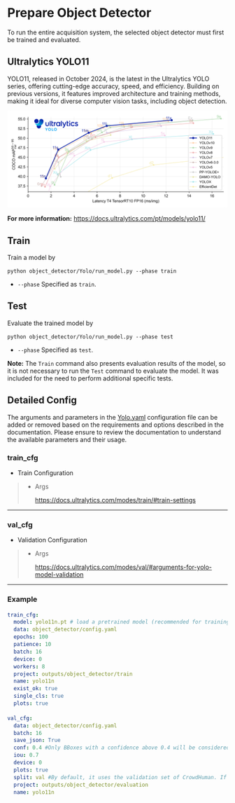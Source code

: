 # Prepare Object Detector
To run the entire acquisition system, the selected object detector must first be trained and evaluated.

## Ultralytics YOLO11
YOLO11, released in October 2024, is the latest in the Ultralytics YOLO series, offering cutting-edge accuracy, speed, and efficiency. Building on previous versions, it features improved architecture and training methods, making it ideal for diverse computer vision tasks, including object detection.

<div align="center"><img src="../assets/performance-comparison.png" width=1000 alt="yolo11"/></div>

**For more information:** https://docs.ultralytics.com/pt/models/yolo11/


## Train
Train a model by
  ```
  python object_detector/Yolo/run_model.py --phase train
  ```
- `--phase` Specified as `train`.

## Test
Evaluate the trained model by
  ```
  python object_detector/Yolo/run_model.py --phase test
  ```
- `--phase` Specified as `test`.

**Note:**
The `Train` command also presents evaluation results of the model, so it is not necessary to run the `Test` command to evaluate the model. It was included for the need to perform additional specific tests.


## Detailed Config
The arguments and parameters in the [Yolo.yaml](../object_detector/Yolo/Yolo.yaml) configuration file can be added or removed based on the requirements and options described in the documentation. Please ensure to review the documentation to understand the available parameters and their usage.

### train_cfg
* Train Configuration
>
>   * Args
>       
>       https://docs.ultralytics.com/modes/train/#train-settings
>       
----

### val_cfg
* Validation Configuration
>
>   * Args
>       
>       https://docs.ultralytics.com/modes/val/#arguments-for-yolo-model-validation
>       
----


### Example
```yaml
train_cfg:
  model: yolo11n.pt # load a pretrained model (recommended for training)
  data: object_detector/config.yaml
  epochs: 100
  patience: 10
  batch: 16
  device: 0
  workers: 8
  project: outputs/object_detector/train
  name: yolo11n
  exist_ok: true
  single_cls: true
  plots: true

val_cfg:
  data: object_detector/config.yaml
  batch: 16
  save_json: True
  conf: 0.4 #Only BBoxes with a confidence above 0.4 will be considered to evaluation
  iou: 0.7
  device: 0
  plots: true
  split: val #By default, it uses the validation set of CrowdHuman. If 'split: test' is specified, the evaluation is conducted on the CrowdHuman test set.
  project: outputs/object_detector/evaluation
  name: yolo11n
```